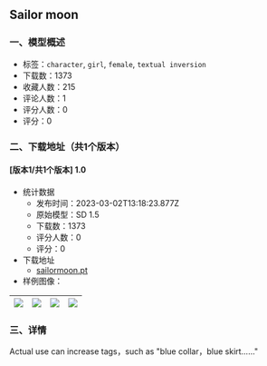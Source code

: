 ## Sailor moon
### 一、模型概述

- 标签：`character`, `girl`, `female`, `textual inversion`
- 下载数：1373
- 收藏人数：215
- 评论人数：1
- 评分人数：0
- 评分：0

### 二、下载地址（共1个版本）

#### [版本1/共1个版本] 1.0

- 统计数据
  - 发布时间：2023-03-02T13:18:23.877Z
  - 原始模型：SD 1.5
  - 下载数：1373
  - 评分人数：0
  - 评分：0
- 下载地址
  - [sailormoon.pt](https://civitai.com/api/download/models/17489)
- 样例图像：

| <img src="https://image.civitai.com/xG1nkqKTMzGDvpLrqFT7WA/988568ad-c659-4675-17a0-8821ff1eaa00/width=450/178923.jpeg" /> | <img src="https://image.civitai.com/xG1nkqKTMzGDvpLrqFT7WA/5a7b8c0d-aafb-4ea9-db9d-5dc4b182ed00/width=450/178924.jpeg" /> | <img src="https://image.civitai.com/xG1nkqKTMzGDvpLrqFT7WA/1deaea4d-84eb-4fc0-b4b5-28a64c6ae000/width=450/178157.jpeg" /> | <img src="https://image.civitai.com/xG1nkqKTMzGDvpLrqFT7WA/7fffa74d-42c5-4163-baeb-580f3b127f00/width=450/178154.jpeg" /> |
| ---- | ---- | ---- | ---- |


### 三、详情
<p>Actual use can increase tags，such as "blue collar，blue skirt……"</p>